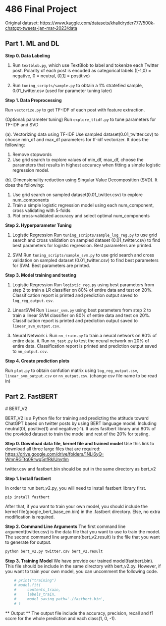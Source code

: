 ﻿# 486 Final Project
Original dataset: https://www.kaggle.com/datasets/khalidryder777/500k-chatgpt-tweets-jan-mar-2023/data

## Part 1. ML and DL

**Step 0. Data Labeling**

1. Run `textblob.py`, which use TextBlob to label and tokenize each Twitter post. Polarity of each post is encoded as categorical labels ([-1,0) = negative, 0 = neutral, (0,1] = postitive)

3. Run `tuning_scripts/sample.py` to obtain a 1% stratefied sample, 0.01_twitter.csv (used for parameter tuning later)

**Step 1. Data Preprocessing**

Run `vectorize.py` to get TF-IDF of each post with feature extraction. 

(Optional: parameter tuning)
Run `explore_tfidf.py` to tune parameters for TF-IDF and SVD

(a). Vectorizing data using TF-IDF 
Use sampled dataset(0.01_twitter.csv) to choose min_df and max_df parameters for tf-idf vectorizer. It does the following: 
1. Remove stopwords
2. Use grid search to explore values of min_df, max_df, choose the parameters that results in highest accuracy when fitting a simple logistic regression model.

(b). Dimensionality reduction using Singular Value Decomposition (SVD). It does the following: 
1. Use grid search on sampled dataset(0.01_twitter.csv) to explore num_components
2. Train a simple logistic regression model using each num_component, cross validating with 5-folds
3. Plot cross-validated accuracy and select optimal num_components

**Step 2. Hyperparameter Tuning** 

1. Logistic Regression
Run `tuning_scripts/sample_log_reg.py` to use grid search and cross validation on sampled dataset (0.01_twitter.csv) to find best parameters for logistic regression. Best parameters are printed.

2. SVM
Run `tuning_scripts/sample_svm.py` to use grid search and cross validation on sampled dataset (0.01_twitter.csv) to find best parameters for SVM. Best parameters are printed.

**Step 3. Model training and testing**

1. Logistic Regression
Run `logistic_reg.py` using best parameters from step 2 to train a LR classifier on 80% of entire data and test on 20%. Classification report is printed and prediction output saved to `log_reg_output.csv`.

2. LinearSVM
Run `linear_svm.py` using best parameters from step 2 to train a linear SVM classifier on 80% of entire data and test on 20%. Classification report is printed and prediction output saved to `linear_svm_output.csv`.

3. Neural Network 
i. Run `nn_train.py` to train a neural network on 80% of entire data.
ii. Run `nn_test.py` to test the neural network on 20% of entire data. Classification report is printed and prediction output saved to `nn_output.csv`.

**Step 4. Create prediction plots**

Run `plot.py` to obtain confution matrix using  `log_reg_output.csv`, `linear_svm_output.csv` or `nn_output.csv`. (change csv file name to be read in)

## Part 2. FastBERT
﻿# BERT_V2

BERT_V2 is a Python file for training and predicting the attitude toward ChatGPT based on twitter posts by using BERT language model. Including neutral(0), positive(1) and negative(-1). It uses fastbert library and 80% of the provided dataset to train the model and rest of the 20% for testing.

**Step 0. Download data file, kernel file and trained model**
Use this link to download all three large files that are required: https://drive.google.com/drive/folders/1NLi6yQ-WmnRGTtq0Rrwg5nfRklUnytlm

twitter.csv and fastbert.bin should be put in the same directory as bert_v2

**Step 1. Install fastbert**

In order to run bert_v2.py, you will need to install fastbert library first.

```bash
pip install fastbert
```

After that, if you want to train your own model, you should include the kernel file(google_bert_base_en.bin) in the .fastbert directory. Else, no extra modification is required. 

**Step 2. Command Line Arguments**
The first command line argument(twitter.csv) is the data file that you want to use to train the model. The second command line argument(bert_v2.result) is the file that you want to generate for output. 

```bash
python bert_v2.py twitter.csv bert_v2.result
```

**Step 3. Training Model**
We have provide our trained model(fastbert.bin). This file should be include in the same directory with bert_v2.py. However, if you want to train your own model, you can uncomment the following code.
```python
    # print("training")
    # model.fit(
    #     contents_train,
    #     labels_train,
    #     model_saving_path='./fastbert.bin',
    # )
```

** Output **
The output file include the accuracy, precision, recall and f1 score for the whole prediction and each class(1, 0, -1).

